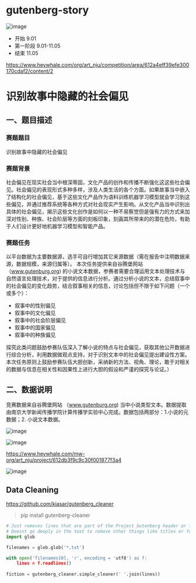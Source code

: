 # gutenberg-story

![image](https://user-images.githubusercontent.com/543384/131449340-a7be1c92-fb3c-4497-b318-e3d880dc8ed2.png)

- 开始 9.01
- 第一阶段 9.01-11.05
- 结束 11.05

https://www.heywhale.com/org/art_nju/competition/area/612a4eff39efe300170cdaf2/content/2

# 识别故事中隐藏的社会偏见

## 一、题目描述
### 赛题题目
识别故事中隐藏的社会偏见

### 赛题背景
社会偏见在现实社会当中根深蒂固，文化产品的创作和传播不断强化这这些社会偏见。社会偏见的表现形式多种多样，涉及人类生活的各个方面。如果故事当中嵌入了结构化的社会偏见，基于这些文化产品作为语料训练机器学习模型就会学习到这些偏见，并通过推荐系统等各种方式对社会现实产生影响。从文化产品当中识别出具体的社会偏见，揭示这些文化创作是如何以一种不易察觉但是强有力的方式来加深对性别、种族、社会阶层等方面的刻板印象，刻画其所带来的的潜在危险，有助于人们设计更好地机器学习模型和智能产品。

### 赛题任务
以平台数据为主要数据源，选手可自行增加其它来源数据（需在报告中注明数据来源，数据规模，来源归属等）。
本次任务提供来自谷腾堡网站（www.gutenburg.org) 的小说文本数据，参赛者需要合理运用文本处理技术与自然语言处理技术，对于提供的信息进行分析。通过分析小说的文本，总结叙事中的社会偏见的变化趋势，结合叙事相关的信息，讨论包括但不限于如下问题（一个或多个）：

- 叙事中的性别偏见
- 叙事中的文化偏见
- 叙事中的社会阶层偏见
- 叙事中的国家偏见
- 叙事中的种族偏见

探究此类问题鼓励参赛队伍深入了解小说的特点与社会偏见，获取其他公开数据进行综合分析，利用数据做观点支持，对于识别文本中的社会偏见提出建设性方案。本次任务原则上鼓励参赛队伍大胆创新，采纳新的方法、视角、理论，敢于对相关的数据与信息在相关性和因果性上进行大胆的假设和严谨的探究与论证。）

 

## 二、数据说明
竞赛数据来自谷腾堡网站 （www.gutenburg.org) 当中小说类型文本。数据提取由南京大学新闻传播学院计算传播学实验中心完成。数据包括两部分：1.小说的元数据；2. 小说文本数据。

![image](https://user-images.githubusercontent.com/543384/130960327-12332e96-c111-4862-8ecd-e8e928a21693.png)

![image](https://user-images.githubusercontent.com/543384/131466955-21c02153-7f07-4ed5-9b39-035973e5cd6b.png)

https://www.heywhale.com/mw-org/art_nju/project/612db3f9c9c30f001877f3a4

![image](https://user-images.githubusercontent.com/543384/131467241-7a7be6c1-764c-4223-92b2-8abfe9918ff5.png)

## Data Cleaning

https://github.com/kiasar/gutenberg_cleaner

> pip install gutenberg-cleaner

```Python
# Just removes lines that are part of the Project Gutenberg header or footer. 
# Doesnt go deeply in the text to remove other things like titles or footnotes or etc...
import glob

filenames = glob.glob('*.txt')

with open('filenames[0], 'r', encoding = 'utf8') as f:
    lines = f.readlines()
    
fiction = gutenberg_cleaner.simple_cleaner(' '.join(lines))
```
